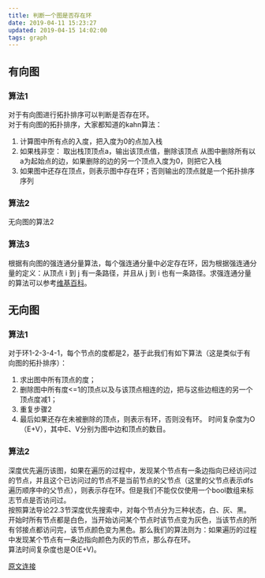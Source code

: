 ```yaml
---
title: 判断一个图是否存在环
date: 2019-04-11 15:23:27
updated: 2019-04-15 14:02:00
tags: graph
---
```


## 有向图

### 算法1
对于有向图进行拓扑排序可以判断是否存在环。  
对于有向图的拓扑排序，大家都知道的kahn算法：  
1. 计算图中所有点的入度，把入度为0的点加入栈
2. 如果栈非空：
   取出栈顶顶点a，输出该顶点值，删除该顶点
   从图中删除所有以a为起始点的边，如果删除的边的另一个顶点入度为0，则把它入栈
3. 如果图中还存在顶点，则表示图中存在环；否则输出的顶点就是一个拓扑排序序列

### 算法2
无向图的算法2

### 算法3
根据有向图的强连通分量算法，每个强连通分量中必定存在环，因为根据强连通分量的定义：从顶点 i 到 j 有一条路径，并且从 j 到 i 也有一条路径。求强连通分量的算法可以参考[维基百科](https://zh.wikipedia.org/wiki/强连通分量)。  

<!-- more -->
## 无向图
### 算法1
对于环1-2-3-4-1，每个节点的度都是2，基于此我们有如下算法（这是类似于有向图的拓扑排序）：  
1. 求出图中所有顶点的度；
2. 删除图中所有度<=1的顶点以及与该顶点相连的边，把与这些边相连的另一个顶点度减1；
3. 重复步骤2
4. 最后如果还存在未被删除的顶点，则表示有环，否则没有环。
时间复杂度为O（E+V），其中E、V分别为图中边和顶点的数目。  

### 算法2
深度优先遍历该图，如果在遍历的过程中，发现某个节点有一条边指向已经访问过的节点，并且这个已访问过的节点不是当前节点的父节点（这里的父节点表示dfs遍历顺序中的父节点），则表示存在环。但是我们不能仅仅使用一个bool数组来标志节点是否访问过。  
按照算法导论22.3节深度优先搜索中，对每个节点分为三种状态，白、灰、黑。开始时所有节点都是白色，当开始访问某个节点时该节点变为灰色，当该节点的所有邻接点都访问完，该节点颜色变为黑色。那么我们的算法则为：如果遍历的过程中发现某个节点有一条边指向颜色为灰的节点，那么存在环。  
算法时间复杂度也是O(E+V)。  

[原文连接](http://www.cnblogs.com/TenosDoIt/p/3644225.html)  

